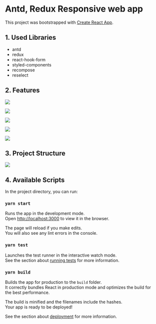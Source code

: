 # Antd, Redux Responsive web app

This project was bootstrapped with [Create React App](https://github.com/facebook/create-react-app).

## 1. Used Libraries

- antd
- redux
- react-hook-form
- styled-components
- recompose
- reselect

## 2. Features

![](https://i.imgur.com/yhwgzs6.png)

![](https://i.imgur.com/DPD2lP2.png)

![](https://i.imgur.com/lYtBLMh.png)

![](https://i.imgur.com/C3Lt1kJ.png)

![](https://i.imgur.com/htdcyvY.png)

## 3. Project Structure

![](https://i.imgur.com/TGp1HtR.png)

## 4. Available Scripts

In the project directory, you can run:

### `yarn start`

Runs the app in the development mode.<br />
Open [http://localhost:3000](http://localhost:3000) to view it in the browser.

The page will reload if you make edits.<br />
You will also see any lint errors in the console.

### `yarn test`

Launches the test runner in the interactive watch mode.<br />
See the section about [running tests](https://facebook.github.io/create-react-app/docs/running-tests) for more information.

### `yarn build`

Builds the app for production to the `build` folder.<br />
It correctly bundles React in production mode and optimizes the build for the best performance.

The build is minified and the filenames include the hashes.<br />
Your app is ready to be deployed!

See the section about [deployment](https://facebook.github.io/create-react-app/docs/deployment) for more information.